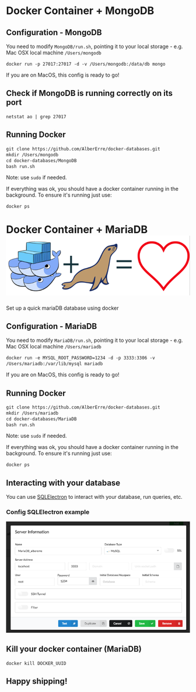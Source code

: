 
# Docker Container + MongoDB

## Configuration - MongoDB

You need to modify `MongoDB/run.sh`, pointing it to your local storage - e.g. Mac OSX local machine `/Users/mongodb`
```
docker run -p 27017:27017 -d -v /Users/mongodb:/data/db mongo
```
If you are on MacOS, this config is ready to go!

## Check if MongoDB is running correctly on its port
```
netstat ao | grep 27017
```

## Running Docker
```
git clone https://github.com/AlberErre/docker-databases.git
mkdir /Users/mongodb
cd docker-databases/MongoDB
bash run.sh
```
Note: use `sudo` if needed.

If everything was ok, you should have a docker container running in the background.
To ensure it's running just use:
```
docker ps
```


# Docker Container + MariaDB ![Docker_MariaDB](https://github.com/AlberErre/docker-mariaDB/blob/master/docker_mariadb.png)
Set up a quick mariaDB database using docker

## Configuration - MariaDB

You need to modify `MariaDB/run.sh`, pointing it to your local storage - e.g. Mac OSX local machine `/Users/mariadb`
```
docker run -e MYSQL_ROOT_PASSWORD=1234 -d -p 3333:3306 -v /Users/mariadb:/var/lib/mysql mariadb
```
If you are on MacOS, this config is ready to go!

## Running Docker
```
git clone https://github.com/AlberErre/docker-databases.git
mkdir /Users/mariadb
cd docker-databases/MariaDB
bash run.sh
```
Note: use `sudo` if needed.

If everything was ok, you should have a docker container running in the background.
To ensure it's running just use:
```
docker ps
```

## Interacting with your database

You can use [SQLElectron](https://sqlectron.github.io/) to interact with your database, run queries, etc. 

### Config SQLElectron example
![SQLElectron config example (Mac OS)](https://github.com/AlberErre/docker-mariaDB/blob/master/mariaDB-example.png)

## Kill your docker container (MariaDB)

```
docker kill DOCKER_UUID
```

## Happy shipping!